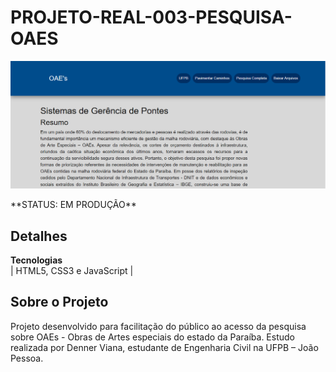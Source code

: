 # PROJETO-REAL-003-PESQUISA-OAES
<img src="./assets/img/captura.png">
 
<div>
 <p>**STATUS: EM PRODUÇÃO**</p>
</div>
    
## Detalhes
**Tecnologias**<br>
| HTML5, CSS3 e JavaScript | 

## Sobre o Projeto
<p>Projeto desenvolvido para facilitação do público ao acesso da pesquisa sobre OAEs - Obras de Artes especiais do estado da Paraíba. Estudo realizada por Denner Viana, estudante de Engenharia Civil na UFPB –  João Pessoa.</p>
